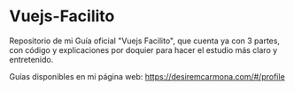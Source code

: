 # Vuejs-Facilito
Repositorio de mi Guía oficial "Vuejs Facilito", que cuenta ya con 3 partes, con código y explicaciones por doquier para hacer el estudio más claro y entretenido.

Guías disponibles en mi página web: https://desiremcarmona.com/#/profile
